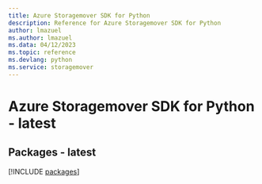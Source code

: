```yaml
---
title: Azure Storagemover SDK for Python
description: Reference for Azure Storagemover SDK for Python
author: lmazuel
ms.author: lmazuel
ms.data: 04/12/2023
ms.topic: reference
ms.devlang: python
ms.service: storagemover
---
```

# Azure Storagemover SDK for Python - latest
## Packages - latest
[!INCLUDE [packages](storagemover-index.md)]